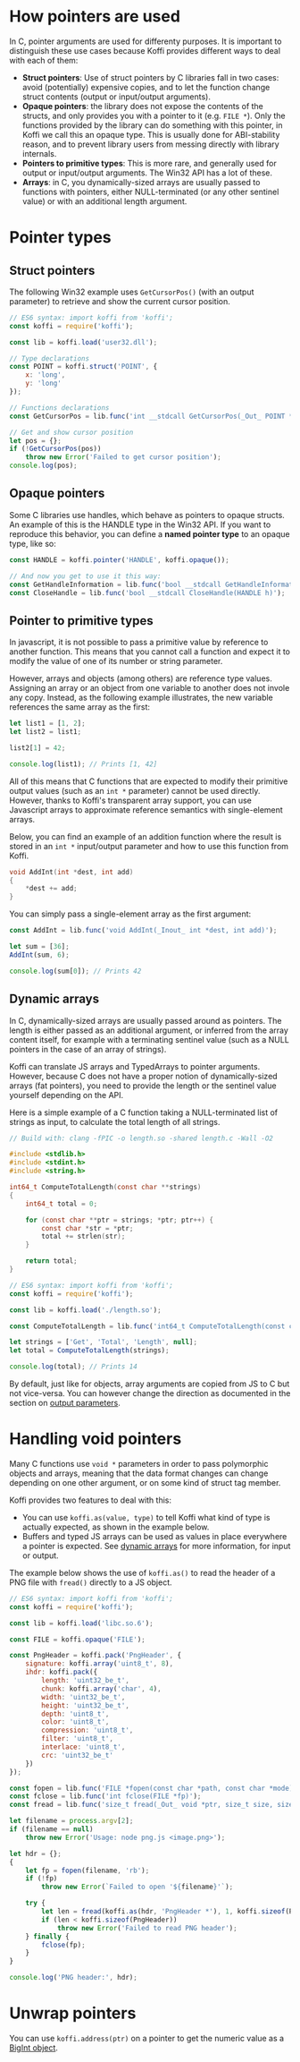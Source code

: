 # How pointers are used

In C, pointer arguments are used for differenty purposes. It is important to distinguish these use cases because Koffi provides different ways to deal with each of them:

- **Struct pointers**: Use of struct pointers by C libraries fall in two cases: avoid (potentially) expensive copies, and to let the function change struct contents (output or input/output arguments).
- **Opaque pointers**: the library does not expose the contents of the structs, and only provides you with a pointer to it (e.g. `FILE *`). Only the functions provided by the library can do something with this pointer, in Koffi we call this an opaque type. This is usually done for ABI-stability reason, and to prevent library users from messing directly with library internals.
- **Pointers to primitive types**: This is more rare, and generally used for output or input/output arguments. The Win32 API has a lot of these.
- **Arrays**: in C, you dynamically-sized arrays are usually passed to functions with pointers, either NULL-terminated (or any other sentinel value) or with an additional length argument.

# Pointer types

## Struct pointers

The following Win32 example uses `GetCursorPos()` (with an output parameter) to retrieve and show the current cursor position.

```js
// ES6 syntax: import koffi from 'koffi';
const koffi = require('koffi');

const lib = koffi.load('user32.dll');

// Type declarations
const POINT = koffi.struct('POINT', {
    x: 'long',
    y: 'long'
});

// Functions declarations
const GetCursorPos = lib.func('int __stdcall GetCursorPos(_Out_ POINT *pos)');

// Get and show cursor position
let pos = {};
if (!GetCursorPos(pos))
    throw new Error('Failed to get cursor position');
console.log(pos);
```

## Opaque pointers

Some C libraries use handles, which behave as pointers to opaque structs. An example of this is the HANDLE type in the Win32 API. If you want to reproduce this behavior, you can define a **named pointer type** to an opaque type, like so:

```js
const HANDLE = koffi.pointer('HANDLE', koffi.opaque());

// And now you get to use it this way:
const GetHandleInformation = lib.func('bool __stdcall GetHandleInformation(HANDLE h, _Out_ uint32_t *flags)');
const CloseHandle = lib.func('bool __stdcall CloseHandle(HANDLE h)');
```

## Pointer to primitive types

In javascript, it is not possible to pass a primitive value by reference to another function. This means that you cannot call a function and expect it to modify the value of one of its number or string parameter.

However, arrays and objects (among others) are reference type values. Assigning an array or an object from one variable to another does not invole any copy. Instead, as the following example illustrates, the new variable references the same array as the first:

```js
let list1 = [1, 2];
let list2 = list1;

list2[1] = 42;

console.log(list1); // Prints [1, 42]
```

All of this means that C functions that are expected to modify their primitive output values (such as an `int *` parameter) cannot be used directly. However, thanks to Koffi's transparent array support, you can use Javascript arrays to approximate reference semantics with single-element arrays.

Below, you can find an example of an addition function where the result is stored in an `int *` input/output parameter and how to use this function from Koffi.

```c
void AddInt(int *dest, int add)
{
    *dest += add;
}
```

You can simply pass a single-element array as the first argument:

```js
const AddInt = lib.func('void AddInt(_Inout_ int *dest, int add)');

let sum = [36];
AddInt(sum, 6);

console.log(sum[0]); // Prints 42
```

## Dynamic arrays

In C, dynamically-sized arrays are usually passed around as pointers. The length is either passed as an additional argument, or inferred from the array content itself, for example with a terminating sentinel value (such as a NULL pointers in the case of an array of strings).

Koffi can translate JS arrays and TypedArrays to pointer arguments. However, because C does not have a proper notion of dynamically-sized arrays (fat pointers), you need to provide the length or the sentinel value yourself depending on the API.

Here is a simple example of a C function taking a NULL-terminated list of strings as input, to calculate the total length of all strings.

```c
// Build with: clang -fPIC -o length.so -shared length.c -Wall -O2

#include <stdlib.h>
#include <stdint.h>
#include <string.h>

int64_t ComputeTotalLength(const char **strings)
{
    int64_t total = 0;

    for (const char **ptr = strings; *ptr; ptr++) {
        const char *str = *ptr;
        total += strlen(str);
    }

    return total;
}
```

```js
// ES6 syntax: import koffi from 'koffi';
const koffi = require('koffi');

const lib = koffi.load('./length.so');

const ComputeTotalLength = lib.func('int64_t ComputeTotalLength(const char **strings)');

let strings = ['Get', 'Total', 'Length', null];
let total = ComputeTotalLength(strings);

console.log(total); // Prints 14
```

By default, just like for objects, array arguments are copied from JS to C but not vice-versa. You can however change the direction as documented in the section on [output parameters](output).

# Handling void pointers

Many C functions use `void *` parameters in order to pass polymorphic objects and arrays, meaning that the data format changes can change depending on one other argument, or on some kind of struct tag member.

Koffi provides two features to deal with this:

- You can use `koffi.as(value, type)` to tell Koffi what kind of type is actually expected, as shown in the example below.
- Buffers and typed JS arrays can be used as values in place everywhere a pointer is expected. See [dynamic arrays](#dynamic-arrays) for more information, for input or output.

The example below shows the use of `koffi.as()` to read the header of a PNG file with `fread()` directly to a JS object.

```js
// ES6 syntax: import koffi from 'koffi';
const koffi = require('koffi');

const lib = koffi.load('libc.so.6');

const FILE = koffi.opaque('FILE');

const PngHeader = koffi.pack('PngHeader', {
    signature: koffi.array('uint8_t', 8),
    ihdr: koffi.pack({
        length: 'uint32_be_t',
        chunk: koffi.array('char', 4),
        width: 'uint32_be_t',
        height: 'uint32_be_t',
        depth: 'uint8_t',
        color: 'uint8_t',
        compression: 'uint8_t',
        filter: 'uint8_t',
        interlace: 'uint8_t',
        crc: 'uint32_be_t'
    })
});

const fopen = lib.func('FILE *fopen(const char *path, const char *mode)');
const fclose = lib.func('int fclose(FILE *fp)');
const fread = lib.func('size_t fread(_Out_ void *ptr, size_t size, size_t nmemb, FILE *fp)');

let filename = process.argv[2];
if (filename == null)
    throw new Error('Usage: node png.js <image.png>');

let hdr = {};
{
    let fp = fopen(filename, 'rb');
    if (!fp)
        throw new Error(`Failed to open '${filename}'`);

    try {
        let len = fread(koffi.as(hdr, 'PngHeader *'), 1, koffi.sizeof(PngHeader), fp);
        if (len < koffi.sizeof(PngHeader))
            throw new Error('Failed to read PNG header');
    } finally {
        fclose(fp);
    }
}

console.log('PNG header:', hdr);
```

# Unwrap pointers

You can use `koffi.address(ptr)` on a pointer to get the numeric value as a [BigInt object](https://developer.mozilla.org/en-US/docs/Web/JavaScript/Reference/Global_Objects/BigInt).
